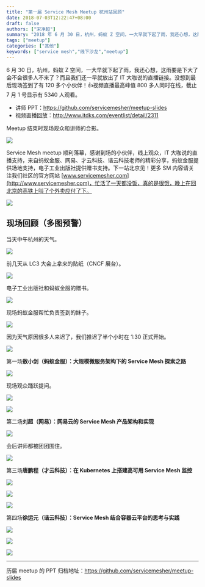 ```yaml
---
title: "第一届 Service Mesh Meetup 杭州站回顾"
date: 2018-07-03T12:22:47+08:00
draft: false
authors: ["宋净超"]
summary: "2018 年 6 月 30 日，杭州，蚂蚁 Z 空间，一大早就下起了雨，我还心想，这雨要是下大了会不会很多人不来了？而且我们还一早就放出了 IT 大咖说的直播链接。没想到最后现场签到了有 120 多个小伙伴！视频直播最高峰值 800 多人同时在线，截止 7 月 1 号显示有 5340 人观看。"
tags: ["meetup"]
categories: ["其他"]
keywords: ["service mesh","线下沙龙","meetup"]
---
```


6 月 30 日，杭州，蚂蚁 Z 空间，一大早就下起了雨，我还心想，这雨要是下大了会不会很多人不来了？而且我们还一早就放出了 IT 大咖说的直播链接。没想到最后现场签到了有 120 多个小伙伴！👍视频直播最高峰值 800 多人同时在线，截止 7 月 1 号显示有 5340 人观看。

- 讲师 PPT：https://github.com/servicemesher/meetup-slides
- 视频直播回放：http://www.itdks.com/eventlist/detail/2311

Meetup 结束时现场观众和讲师的合影。

![](00704eQkgy1fsuaql8gjaj318w0u0qv6.jpg)

Service Mesh meetup 顺利落幕，感谢到场的小伙伴，线上观众，IT 大咖说的直播支持，来自蚂蚁金服、网易、才云科技、谐云科技老师的精彩分享，蚂蚁金服提供场地支持，电子工业出版社提供赠书支持。下一站北京见！更多 SM 内容请关注我们社区的官方网站 [www.servicemesher.com](http://www.servicemesher.com)，忙活了一天都没饭，真的是很饿，晚上在回北京的高铁上叫了个外卖应付了下。

![](00704eQkgy1fsuamb3iufj31y011atx2.jpg)

## 现场回顾（多图预警）

当天中午杭州的天气。

![](00704eQkgy1fsub06sja0j30xc0p0npd.jpg)

前几天从 LC3 大会上拿来的贴纸（CNCF 展台）。

![](00704eQkgy1fsuaue4vfxj30xc0p0b29.jpg)

电子工业出版社和蚂蚁金服的赠书。

![](00704eQkgy1fsuav3vujnj318w0u0npd.jpg)

现场蚂蚁金服帮忙负责签到的妹子。

![](00704eQkgy1fsuavtu3d3j318w0u01ky.jpg)

因为天气原因很多人来迟了，我们推迟了半个小时在 1:30 正式开始。

![](00704eQkgy1fsuaww0pkjj318w0u0hdu.jpg)

第一场**敖小剑（蚂蚁金服）：大规模微服务架构下的 Service Mesh 探索之路**

![](00704eQkgy1fsuaxqxvyoj318w0u0b2a.jpg)

现场观众踊跃提问。

![](00704eQkgy1fsuaz8hfxfj318w0u07wi.jpg)

![](00704eQkgy1fsub6g8csej318w0u0npd.jpg)

第二场**刘超（网易）：网易云的 Service Mesh 产品架构和实现**

![](00704eQkgy1fsub2vn95vj318w0u0npd.jpg)

会后讲师都被团团围住。

![](00704eQkgy1fsub2eyzpqj318w0u0x6p.jpg)

第三场**唐鹏程（才云科技）：在 Kubernetes 上搭建高可用 Service Mesh 监控**

![](00704eQkgy1fsub3q7jooj318w0u0b2a.jpg)

![](00704eQkgy1fsub5atdsvj318w0u0x6p.jpg)

![](00704eQkgy1fsub611rakj318w0u0u0x.jpg)

第四场**徐运元（谐云科技）：Service Mesh 结合容器云平台的思考与实践**

![](00704eQkgy1fsub5os3jnj318w0u0e81.jpg)

![](00704eQkgy1fsub5t5yk2j318w0u0u0x.jpg)

![](00704eQkgy1fsub6sjm96j318w0u0b2a.jpg)

------

历届 meetup 的 PPT 归档地址：https://github.com/servicemesher/meetup-slides
